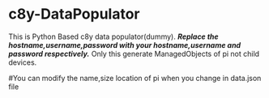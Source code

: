 # c8y-DataPopulator
This is Python Based c8y data populator(dummy).
***Replace the hostname,username,password with your hostname,username and password respectively.***
Only this generate ManagedObjects of pi not child devices.

#You can modify the name,size location of pi when you change in data.json file
